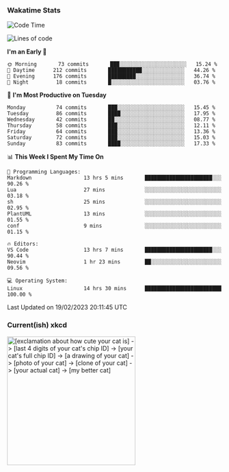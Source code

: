 ### Wakatime Stats
<!--START_SECTION:waka-->
![Code Time](http://img.shields.io/badge/Code%20Time-1%2C448%20hrs%2055%20mins-blue)

![Lines of code](https://img.shields.io/badge/From%20Hello%20World%20I%27ve%20Written-450%20Thousand%20lines%20of%20code-blue)

**I'm an Early 🐤** 

```text
🌞 Morning       73 commits       ███░░░░░░░░░░░░░░░░░░░░░░   15.24 % 
🌆 Daytime      212 commits       ███████████░░░░░░░░░░░░░░   44.26 % 
🌃 Evening      176 commits       █████████░░░░░░░░░░░░░░░░   36.74 % 
🌙 Night         18 commits       █░░░░░░░░░░░░░░░░░░░░░░░░   03.76 % 

```
📅 **I'm Most Productive on Tuesday** 

```text
Monday          74 commits       ███░░░░░░░░░░░░░░░░░░░░░░   15.45 % 
Tuesday         86 commits       ████░░░░░░░░░░░░░░░░░░░░░   17.95 % 
Wednesday       42 commits       ██░░░░░░░░░░░░░░░░░░░░░░░   08.77 % 
Thursday        58 commits       ███░░░░░░░░░░░░░░░░░░░░░░   12.11 % 
Friday          64 commits       ███░░░░░░░░░░░░░░░░░░░░░░   13.36 % 
Saturday        72 commits       ███░░░░░░░░░░░░░░░░░░░░░░   15.03 % 
Sunday          83 commits       ████░░░░░░░░░░░░░░░░░░░░░   17.33 % 

```


📊 **This Week I Spent My Time On** 

```text
💬 Programming Languages: 
Markdown                 13 hrs 5 mins       ██████████████████████░░░   90.26 % 
Lua                      27 mins             ░░░░░░░░░░░░░░░░░░░░░░░░░   03.18 % 
sh                       25 mins             ░░░░░░░░░░░░░░░░░░░░░░░░░   02.95 % 
PlantUML                 13 mins             ░░░░░░░░░░░░░░░░░░░░░░░░░   01.55 % 
conf                     9 mins              ░░░░░░░░░░░░░░░░░░░░░░░░░   01.15 % 

🔥 Editors: 
VS Code                  13 hrs 7 mins       ██████████████████████░░░   90.44 % 
Neovim                   1 hr 23 mins        ██░░░░░░░░░░░░░░░░░░░░░░░   09.56 % 

💻 Operating System: 
Linux                    14 hrs 30 mins      █████████████████████████   100.00 % 

```


 Last Updated on 19/02/2023 20:11:45 UTC
<!--END_SECTION:waka-->

### Current(ish) xkcd
<a id="xkcd-a" title="[exclamation about how cute your cat is] -> [last 4 digits of your cat's chip ID] -> [your cat's full chip ID] -> [a drawing of your cat] -> [photo of your cat] -> [clone of your cat] -> [your actual cat] -> [my better cat]" href="https://www.xkcd.com" target="_blank">
        <img align="center" id="xkcd-img" src="https://imgs.xkcd.com/comics/data_quality.png" alt="[exclamation about how cute your cat is] -> [last 4 digits of your cat's chip ID] -> [your cat's full chip ID] -> [a drawing of your cat] -> [photo of your cat] -> [clone of your cat] -> [your actual cat] -> [my better cat]" height=300 />
</a>
